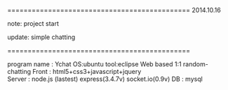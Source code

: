 



=============================================
2014.10.16

note:
project start

update:
simple chatting

=============================================

program name : Ychat
OS:ubuntu
tool:eclipse
Web based 1:1 random-chatting 
Front : html5+css3+javascript+jquery  
Server : node.js  (lastest)
                    express(3.4.7v)
                    socket.io(0.9v)
DB : mysql
